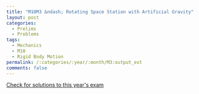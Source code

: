 ```yaml
---
title: "M10M3 &ndash; Rotating Space Station with Artificial Gravity"
layout: post
categories:
  - Prelims
  - Problems
tags:
  - Mechanics
  - M10
  - Rigid Body Motion
permalink: /:categories/:year/:month/M3:output_ext
comments: false
---
```

<object data="2010M3M.pdf" type="application/pdf" width="100%" height="500"></object>
<div class="message"><a href='https://princetonprelim.com/prelim/25/'>Check for solutions to this year's exam</a></div>